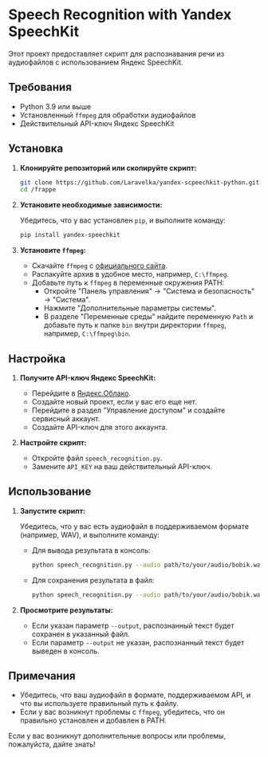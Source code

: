 # Speech Recognition with Yandex SpeechKit

Этот проект предоставляет скрипт для распознавания речи из аудиофайлов с использованием Яндекс SpeechKit.

## Требования

- Python 3.9 или выше
- Установленный `ffmpeg` для обработки аудиофайлов
- Действительный API-ключ Яндекс SpeechKit

## Установка

1. **Клонируйте репозиторий или скопируйте скрипт:**

   ```bash
   git clone https://github.com/Laravelka/yandex-scpeechkit-python.git
   cd /frappe
   ```

2. **Установите необходимые зависимости:**

   Убедитесь, что у вас установлен `pip`, и выполните команду:

   ```bash
   pip install yandex-speechkit
   ```

3. **Установите `ffmpeg`:**

   - Скачайте `ffmpeg` с [официального сайта](https://ffmpeg.org/download.html).
   - Распакуйте архив в удобное место, например, `C:\ffmpeg`.
   - Добавьте путь к `ffmpeg` в переменные окружения PATH:
     - Откройте "Панель управления" -> "Система и безопасность" -> "Система".
     - Нажмите "Дополнительные параметры системы".
     - В разделе "Переменные среды" найдите переменную `Path` и добавьте путь к папке `bin` внутри директории `ffmpeg`, например, `C:\ffmpeg\bin`.

## Настройка

1. **Получите API-ключ Яндекс SpeechKit:**

   - Перейдите в [Яндекс.Облако](https://console.cloud.yandex.ru/).
   - Создайте новый проект, если у вас его еще нет.
   - Перейдите в раздел "Управление доступом" и создайте сервисный аккаунт.
   - Создайте API-ключ для этого аккаунта.

2. **Настройте скрипт:**

   - Откройте файл `speech_recognition.py`.
   - Замените `API_KEY` на ваш действительный API-ключ.

## Использование

1. **Запустите скрипт:**

   Убедитесь, что у вас есть аудиофайл в поддерживаемом формате (например, WAV), и выполните команду:

   - Для вывода результата в консоль:

     ```bash
     python speech_recognition.py --audio path/to/your/audio/bobik.wav
     ```

   - Для сохранения результата в файл:

     ```bash
     python speech_recognition.py --audio path/to/your/audio/bobik.wav --output path/to/save/result.txt
     ```

2. **Просмотрите результаты:**

   - Если указан параметр `--output`, распознанный текст будет сохранен в указанный файл.
   - Если параметр `--output` не указан, распознанный текст будет выведен в консоль.

## Примечания

- Убедитесь, что ваш аудиофайл в формате, поддерживаемом API, и что вы используете правильный путь к файлу.
- Если у вас возникнут проблемы с `ffmpeg`, убедитесь, что он правильно установлен и добавлен в PATH.

Если у вас возникнут дополнительные вопросы или проблемы, пожалуйста, дайте знать!
